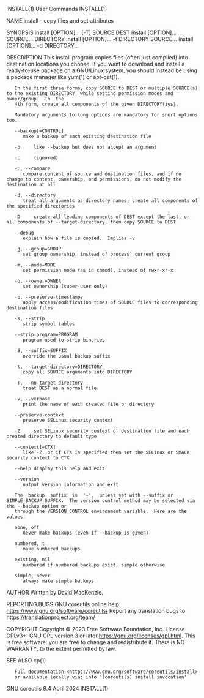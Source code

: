 INSTALL(1)								 User Commands								    INSTALL(1)

NAME
       install - copy files and set attributes

SYNOPSIS
       install [OPTION]... [-T] SOURCE DEST
       install [OPTION]... SOURCE... DIRECTORY
       install [OPTION]... -t DIRECTORY SOURCE...
       install [OPTION]... -d DIRECTORY...

DESCRIPTION
       This  install  program  copies  files  (often just compiled) into destination locations you choose.  If you want to download and install a ready-to-use
       package on a GNU/Linux system, you should instead be using a package manager like yum(1) or apt-get(1).

       In the first three forms, copy SOURCE to DEST or multiple SOURCE(s) to the existing DIRECTORY, while setting permission modes and owner/group.  In  the
       4th form, create all components of the given DIRECTORY(ies).

       Mandatory arguments to long options are mandatory for short options too.

       --backup[=CONTROL]
	      make a backup of each existing destination file

       -b     like --backup but does not accept an argument

       -c     (ignored)

       -C, --compare
	      compare content of source and destination files, and if no change to content, ownership, and permissions, do not modify the destination at all

       -d, --directory
	      treat all arguments as directory names; create all components of the specified directories

       -D     create all leading components of DEST except the last, or all components of --target-directory, then copy SOURCE to DEST

       --debug
	      explain how a file is copied.  Implies -v

       -g, --group=GROUP
	      set group ownership, instead of process' current group

       -m, --mode=MODE
	      set permission mode (as in chmod), instead of rwxr-xr-x

       -o, --owner=OWNER
	      set ownership (super-user only)

       -p, --preserve-timestamps
	      apply access/modification times of SOURCE files to corresponding destination files

       -s, --strip
	      strip symbol tables

       --strip-program=PROGRAM
	      program used to strip binaries

       -S, --suffix=SUFFIX
	      override the usual backup suffix

       -t, --target-directory=DIRECTORY
	      copy all SOURCE arguments into DIRECTORY

       -T, --no-target-directory
	      treat DEST as a normal file

       -v, --verbose
	      print the name of each created file or directory

       --preserve-context
	      preserve SELinux security context

       -Z     set SELinux security context of destination file and each created directory to default type

       --context[=CTX]
	      like -Z, or if CTX is specified then set the SELinux or SMACK security context to CTX

       --help display this help and exit

       --version
	      output version information and exit

       The  backup  suffix  is	'~',  unless set with --suffix or SIMPLE_BACKUP_SUFFIX.	 The version control method may be selected via the --backup option or
       through the VERSION_CONTROL environment variable.  Here are the values:

       none, off
	      never make backups (even if --backup is given)

       numbered, t
	      make numbered backups

       existing, nil
	      numbered if numbered backups exist, simple otherwise

       simple, never
	      always make simple backups

AUTHOR
       Written by David MacKenzie.

REPORTING BUGS
       GNU coreutils online help: <https://www.gnu.org/software/coreutils/>
       Report any translation bugs to <https://translationproject.org/team/>

COPYRIGHT
       Copyright © 2023 Free Software Foundation, Inc.	License GPLv3+: GNU GPL version 3 or later <https://gnu.org/licenses/gpl.html>.
       This is free software: you are free to change and redistribute it.  There is NO WARRANTY, to the extent permitted by law.

SEE ALSO
       cp(1)

       Full documentation <https://www.gnu.org/software/coreutils/install>
       or available locally via: info '(coreutils) install invocation'

GNU coreutils 9.4							  April 2024								    INSTALL(1)
